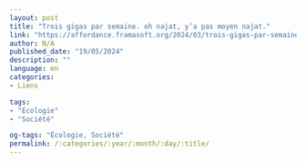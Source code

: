```yaml
---
layout: post
title: "Trois gigas par semaine. oh najat, y’a pas moyen najat."
link: "https://affordance.framasoft.org/2024/03/trois-gigas-par-semaine"
author: N/A
published_date: "19/05/2024"
description: ""
language: en
categories:
- Liens

tags:
- "Écologie"
- "Société"

og-tags: "Écologie, Société"
permalink: /:categories/:year/:month/:day/:title/
---
```

